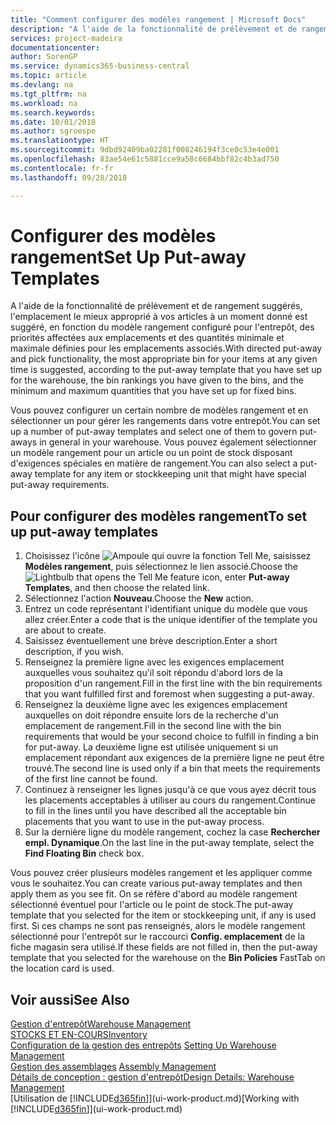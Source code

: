 ```yaml
---
title: "Comment configurer des modèles rangement | Microsoft Docs"
description: "A l'aide de la fonctionnalité de prélèvement et de rangement suggérés, l'emplacement le mieux approprié à vos articles à un moment donné est suggéré, en fonction du modèle rangement configuré pour l'entrepôt, des priorités affectées aux emplacements et des quantités minimale et maximale définies pour les emplacements associés."
services: project-madeira
documentationcenter: 
author: SorenGP
ms.service: dynamics365-business-central
ms.topic: article
ms.devlang: na
ms.tgt_pltfrm: na
ms.workload: na
ms.search.keywords: 
ms.date: 10/01/2018
ms.author: sgroespe
ms.translationtype: HT
ms.sourcegitcommit: 9dbd92409ba02281f008246194f3ce0c53e4e001
ms.openlocfilehash: 83ae54e61c5881cce9a58c6684bbf82c4b3ad750
ms.contentlocale: fr-fr
ms.lasthandoff: 09/28/2018

---
```

# <a name="set-up-put-away-templates"></a><span data-ttu-id="b6788-103">Configurer des modèles rangement</span><span class="sxs-lookup"><span data-stu-id="b6788-103">Set Up Put-away Templates</span></span>
<span data-ttu-id="b6788-104">A l'aide de la fonctionnalité de prélèvement et de rangement suggérés, l'emplacement le mieux approprié à vos articles à un moment donné est suggéré, en fonction du modèle rangement configuré pour l'entrepôt, des priorités affectées aux emplacements et des quantités minimale et maximale définies pour les emplacements associés.</span><span class="sxs-lookup"><span data-stu-id="b6788-104">With directed put-away and pick functionality, the most appropriate bin for your items at any given time is suggested, according to the put-away template that you have set up for the warehouse, the bin rankings you have given to the bins, and the minimum and maximum quantities that you have set up for fixed bins.</span></span>  

<span data-ttu-id="b6788-105">Vous pouvez configurer un certain nombre de modèles rangement et en sélectionner un pour gérer les rangements dans votre entrepôt.</span><span class="sxs-lookup"><span data-stu-id="b6788-105">You can set up a number of put-away templates and select one of them to govern put-aways in general in your warehouse.</span></span> <span data-ttu-id="b6788-106">Vous pouvez également sélectionner un modèle rangement pour un article ou un point de stock disposant d'exigences spéciales en matière de rangement.</span><span class="sxs-lookup"><span data-stu-id="b6788-106">You can also select a put-away template for any item or stockkeeping unit that might have special put-away requirements.</span></span>  

## <a name="to-set-up-put-away-templates"></a><span data-ttu-id="b6788-107">Pour configurer des modèles rangement</span><span class="sxs-lookup"><span data-stu-id="b6788-107">To set up put-away templates</span></span>  
1.  <span data-ttu-id="b6788-108">Choisissez l'icône ![Ampoule qui ouvre la fonction Tell Me](media/ui-search/search_small.png "Dites-moi ce que vous voulez faire"), saisissez **Modèles rangement**, puis sélectionnez le lien associé.</span><span class="sxs-lookup"><span data-stu-id="b6788-108">Choose the ![Lightbulb that opens the Tell Me feature](media/ui-search/search_small.png "Tell me what you want to do") icon, enter **Put-away Templates**, and then choose the related link.</span></span>  
2.  <span data-ttu-id="b6788-109">Sélectionnez l'action **Nouveau**.</span><span class="sxs-lookup"><span data-stu-id="b6788-109">Choose the **New** action.</span></span>  
3.  <span data-ttu-id="b6788-110">Entrez un code représentant l'identifiant unique du modèle que vous allez créer.</span><span class="sxs-lookup"><span data-stu-id="b6788-110">Enter a code that is the unique identifier of the template you are about to create.</span></span>  
4.  <span data-ttu-id="b6788-111">Saisissez éventuellement une brève description.</span><span class="sxs-lookup"><span data-stu-id="b6788-111">Enter a short description, if you wish.</span></span>  
5.  <span data-ttu-id="b6788-112">Renseignez la première ligne avec les exigences emplacement auxquelles vous souhaitez qu'il soit répondu d'abord lors de la proposition d'un rangement.</span><span class="sxs-lookup"><span data-stu-id="b6788-112">Fill in the first line with the bin requirements that you want fulfilled first and foremost when suggesting a put-away.</span></span>  
6.  <span data-ttu-id="b6788-113">Renseignez la deuxième ligne avec les exigences emplacement auxquelles on doit répondre ensuite lors de la recherche d'un emplacement de rangement.</span><span class="sxs-lookup"><span data-stu-id="b6788-113">Fill in the second line with the bin requirements that would be your second choice to fulfill in finding a bin for put-away.</span></span> <span data-ttu-id="b6788-114">La deuxième ligne est utilisée uniquement si un emplacement répondant aux exigences de la première ligne ne peut être trouvé.</span><span class="sxs-lookup"><span data-stu-id="b6788-114">The second line is used only if a bin that meets the requirements of the first line cannot be found.</span></span>  
7.  <span data-ttu-id="b6788-115">Continuez à renseigner les lignes jusqu'à ce que vous ayez décrit tous les placements acceptables à utiliser au cours du rangement.</span><span class="sxs-lookup"><span data-stu-id="b6788-115">Continue to fill in the lines until you have described all the acceptable bin placements that you want to use in the put-away process.</span></span>  
8.  <span data-ttu-id="b6788-116">Sur la dernière ligne du modèle rangement, cochez la case **Rechercher empl. Dynamique**.</span><span class="sxs-lookup"><span data-stu-id="b6788-116">On the last line in the put-away template, select the **Find Floating Bin** check box.</span></span>  

<span data-ttu-id="b6788-117">Vous pouvez créer plusieurs modèles rangement et les appliquer comme vous le souhaitez.</span><span class="sxs-lookup"><span data-stu-id="b6788-117">You can create various put-away templates and then apply them as you see fit.</span></span> <span data-ttu-id="b6788-118">On se réfère d'abord au modèle rangement sélectionné éventuel pour l'article ou le point de stock.</span><span class="sxs-lookup"><span data-stu-id="b6788-118">The put-away template that you selected for the item or stockkeeping unit, if any is used first.</span></span> <span data-ttu-id="b6788-119">Si ces champs ne sont pas renseignés, alors le modèle rangement sélectionné pour l'entrepôt sur le raccourci **Config. emplacement** de la fiche magasin sera utilisé.</span><span class="sxs-lookup"><span data-stu-id="b6788-119">If these fields are not filled in, then the put-away template that you selected for the warehouse on the **Bin Policies** FastTab on the location card is used.</span></span>  

## <a name="see-also"></a><span data-ttu-id="b6788-120">Voir aussi</span><span class="sxs-lookup"><span data-stu-id="b6788-120">See Also</span></span>  
[<span data-ttu-id="b6788-121">Gestion d'entrepôt</span><span class="sxs-lookup"><span data-stu-id="b6788-121">Warehouse Management</span></span>](warehouse-manage-warehouse.md)  
[<span data-ttu-id="b6788-122">STOCKS ET EN-COURS</span><span class="sxs-lookup"><span data-stu-id="b6788-122">Inventory</span></span>](inventory-manage-inventory.md)  
<span data-ttu-id="b6788-123">[Configuration de la gestion des entrepôts](warehouse-setup-warehouse.md)   </span><span class="sxs-lookup"><span data-stu-id="b6788-123">[Setting Up Warehouse Management](warehouse-setup-warehouse.md)   </span></span>  
<span data-ttu-id="b6788-124">[Gestion des assemblages](assembly-assemble-items.md)  </span><span class="sxs-lookup"><span data-stu-id="b6788-124">[Assembly Management](assembly-assemble-items.md)  </span></span>  
[<span data-ttu-id="b6788-125">Détails de conception : gestion d'entrepôt</span><span class="sxs-lookup"><span data-stu-id="b6788-125">Design Details: Warehouse Management</span></span>](design-details-warehouse-management.md)  
<span data-ttu-id="b6788-126">[Utilisation de [!INCLUDE[d365fin](includes/d365fin_md.md)]](ui-work-product.md)</span><span class="sxs-lookup"><span data-stu-id="b6788-126">[Working with [!INCLUDE[d365fin](includes/d365fin_md.md)]](ui-work-product.md)</span></span>

